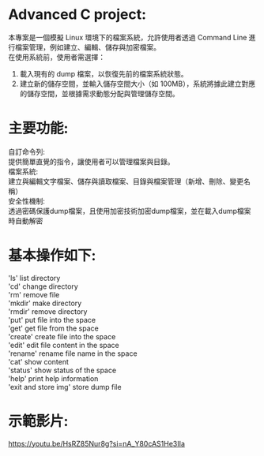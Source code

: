  # Advanced C project:   
本專案是一個模擬 Linux 環境下的檔案系統，允許使用者透過 Command Line 進行檔案管理，例如建立、編輯、儲存與加密檔案。  
在使用系統前，使用者需選擇：  
1. 載入現有的 dump 檔案，以恢復先前的檔案系統狀態。  
2. 建立新的儲存空間，並輸入儲存空間大小（如 100MB），系統將據此建立對應的儲存空間，並根據需求動態分配與管理儲存空間。  
# 主要功能:  
  自訂命令列:  
  提供簡單直覺的指令，讓使用者可以管理檔案與目錄。  
  檔案系統:  
  建立與編輯文字檔案、儲存與讀取檔案、目錄與檔案管理（新增、刪除、變更名稱）  
  安全性機制:  
  透過密碼保護dump檔案，且使用加密技術加密dump檔案，並在載入dump檔案時自動解密   
# 基本操作如下:  
'ls' list directory  
'cd' change directory  
'rm' remove file  
'mkdir' make directory  
'rmdir' remove directory  
'put' put file into the space  
'get' get file from the space  
'create' create file into the space  
'edit' edit file content in the space  
'rename' rename file name in the space  
'cat' show content  
'status' show status of the space  
'help' print help information  
'exit and store img'  store dump file
# 示範影片:  
https://youtu.be/HsRZ85Nur8g?si=nA_Y80cAS1He3IIa


